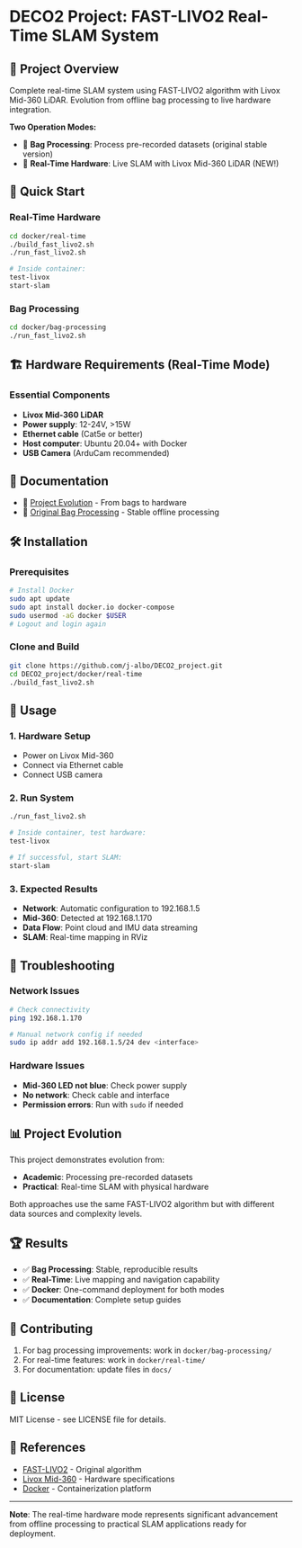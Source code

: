 # DECO2 Project: FAST-LIVO2 Real-Time SLAM System

## 🎯 Project Overview

Complete real-time SLAM system using FAST-LIVO2 algorithm with Livox Mid-360 LiDAR. Evolution from offline bag processing to live hardware integration.

**Two Operation Modes:**
- 📁 **Bag Processing**: Process pre-recorded datasets (original stable version)
- 🚀 **Real-Time Hardware**: Live SLAM with Livox Mid-360 LiDAR (NEW!)

## 🚀 Quick Start

### Real-Time Hardware
```bash
cd docker/real-time
./build_fast_livo2.sh
./run_fast_livo2.sh

# Inside container:
test-livox
start-slam
```

### Bag Processing
```bash
cd docker/bag-processing
./run_fast_livo2.sh
```

## 🏗️ Hardware Requirements (Real-Time Mode)

### Essential Components
- **Livox Mid-360 LiDAR**
- **Power supply**: 12-24V, >15W
- **Ethernet cable** (Cat5e or better)
- **Host computer**: Ubuntu 20.04+ with Docker
- **USB Camera** (ArduCam recommended)

## 📖 Documentation

- 🔄 [Project Evolution](docs/project-evolution.md) - From bags to hardware
- 📁 [Original Bag Processing](docker/bag-processing/) - Stable offline processing

## 🛠️ Installation

### Prerequisites
```bash
# Install Docker
sudo apt update
sudo apt install docker.io docker-compose
sudo usermod -aG docker $USER
# Logout and login again
```

### Clone and Build
```bash
git clone https://github.com/j-albo/DECO2_project.git
cd DECO2_project/docker/real-time
./build_fast_livo2.sh
```

## 🎯 Usage

### 1. Hardware Setup
- Power on Livox Mid-360
- Connect via Ethernet cable
- Connect USB camera

### 2. Run System
```bash
./run_fast_livo2.sh

# Inside container, test hardware:
test-livox

# If successful, start SLAM:
start-slam
```

### 3. Expected Results
- **Network**: Automatic configuration to 192.168.1.5
- **Mid-360**: Detected at 192.168.1.170
- **Data Flow**: Point cloud and IMU data streaming
- **SLAM**: Real-time mapping in RViz

## 🔧 Troubleshooting

### Network Issues
```bash
# Check connectivity
ping 192.168.1.170

# Manual network config if needed
sudo ip addr add 192.168.1.5/24 dev <interface>
```

### Hardware Issues
- **Mid-360 LED not blue**: Check power supply
- **No network**: Check cable and interface
- **Permission errors**: Run with `sudo` if needed

## 📊 Project Evolution

This project demonstrates evolution from:
- **Academic**: Processing pre-recorded datasets
- **Practical**: Real-time SLAM with physical hardware

Both approaches use the same FAST-LIVO2 algorithm but with different data sources and complexity levels.

## 🏆 Results

- ✅ **Bag Processing**: Stable, reproducible results
- ✅ **Real-Time**: Live mapping and navigation capability
- ✅ **Docker**: One-command deployment for both modes
- ✅ **Documentation**: Complete setup guides

## 🤝 Contributing

1. For bag processing improvements: work in `docker/bag-processing/`
2. For real-time features: work in `docker/real-time/`
3. For documentation: update files in `docs/`

## 📝 License

MIT License - see LICENSE file for details.

## 🔗 References

- [FAST-LIVO2](https://github.com/hku-mars/FAST-LIVO2) - Original algorithm
- [Livox Mid-360](https://www.livoxtech.com/mid-360) - Hardware specifications
- [Docker](https://www.docker.com/) - Containerization platform

---

**Note**: The real-time hardware mode represents significant advancement from offline processing to practical SLAM applications ready for deployment.
